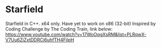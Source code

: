 # Starfield
Starfield in C++. x64 only. Have yet to work on x86 (32-bit)
Inspired by Coding Challenge by The Coding Train, link below:
https://www.youtube.com/watch?v=17WoOqgXsRM&list=PLRqwX-V7Uu6ZiZxtDDRCi6uhfTH4FilpH